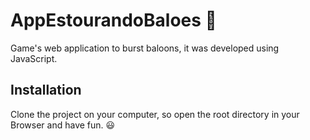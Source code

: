 # AppEstourandoBaloes :balloon:

Game's web application to burst baloons, it was developed using JavaScript.

## Installation

Clone the project on your computer, so open the root directory in your Browser and have fun. :smiley:
